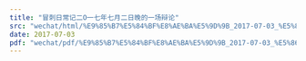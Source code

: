```yaml
---
title: "冒刺日常记二O一七年七月二日晚的一场辩论"
src: "wechat/html/%E9%85%B7%E5%84%BF%E8%AE%BA%E5%9D%9B_2017-07-03_%E5%86%92%E5%88%BA%E6%97%A5%E5%B8%B8%E8%AE%B0%E4%BA%8CO%E4%B8%80%E4%B8%83%E5%B9%B4%E4%B8%83%E6%9C%88%E4%BA%8C%E6%97%A5%E6%99%9A%E7%9A%84%E4%B8%80%E5%9C%BA%E8%BE%A9%E8%AE%BA.html"
date: 2017-07-03
pdf: "wechat/pdf/%E9%85%B7%E5%84%BF%E8%AE%BA%E5%9D%9B_2017-07-03_%E5%86%92%E5%88%BA%E6%97%A5%E5%B8%B8%E8%AE%B0%E4%BA%8CO%E4%B8%80%E4%B8%83%E5%B9%B4%E4%B8%83%E6%9C%88%E4%BA%8C%E6%97%A5%E6%99%9A%E7%9A%84%E4%B8%80%E5%9C%BA%E8%BE%A9%E8%AE%BA.pdf"
---
```


